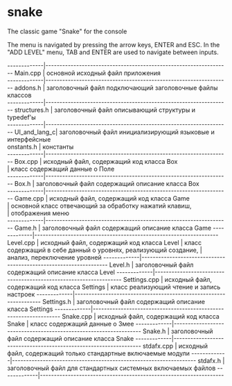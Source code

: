 # snake
The classic game "Snake" for the console

The menu is navigated by pressing the arrow keys, ENTER and ESC.
In the "ADD LEVEL" menu, TAB and ENTER are used to navigate between inputs.

-------------|------------------------------------------------------------------
Main.cpp     | основной исходный файл приложения                                
-------------|------------------------------------------------------------------
addons.h     | заголовочный файл подключающий заголовочные файлы классов        
-------------|------------------------------------------------------------------
structures.h | заголовочный файл описывающий структуры и typedef'ы              
-------------|------------------------------------------------------------------
UI_and_lang_c| заголовочный файл инициализирующий языковые и интерфейсные       
onstants.h   | константы                                                        
-------------|------------------------------------------------------------------
Box.cpp      | исходный файл, содержащий код класса Box                         
             | класс содержащий данные о Поле                                   
-------------|------------------------------------------------------------------
Box.h        | заголовочный файл содержащий описание класса Box                 
-------------|------------------------------------------------------------------
Game.cpp     | исходный файл, содержащий код класса Game                        
             | основной класс отвечающий за обработку нажатий клавиш,           
             | отображения меню                                                 
-------------|------------------------------------------------------------------
Game.h       | заголовочный файл содержащий описание класса Game
-------------|------------------------------------------------------------------
Level.cpp    | исходный файл, содержащий код класса Level
             | класс содержащий в себе данный о уровнях, реализующий создание,
             | анализ, переключение уровней
-------------|------------------------------------------------------------------
Level.h      | заголовочный файл содержащий описание класса Level
-------------|------------------------------------------------------------------
Settings.cpp | исходный файл, содержащий код класса Settings
             | класс реализующий чтение и запись настроек
-------------|------------------------------------------------------------------
Settings.h   | заголовочный файл содержащий описание класса Settings
-------------|------------------------------------------------------------------
Snake.cpp    | исходный файл, содержащий код класса Snake
             | класс содержащий данные о Змее
-------------|------------------------------------------------------------------
Snake.h      | заголовочный файл содержащий описание класса Snake
-------------|------------------------------------------------------------------
stdafx.cpp   | исходный файл, содержащий только стандартные включаемые модули
-------------|------------------------------------------------------------------
stdafx.h     | заголовочный файл для стандартных системных включаемых файлов
-------------|------------------------------------------------------------------
